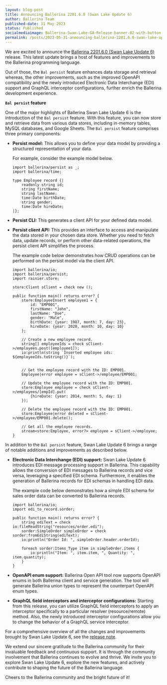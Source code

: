 ```yaml
---
layout: blog-post
title: Announcing Ballerina 2201.6.0 (Swan Lake Update 6)
author: Ballerina Team
published-date: 31 May 2023
status: Published
socialmediaimage: Ballerina-Swan-Lake-GA-Release-banner-02-with-button.png
permalink: /posts/2023-05-31-announcing-ballerina-2201.6.0-swan-lake-update-6/
---
```


<style>.cBlogContent p{white-space: break-spaces !important;}</style>

We are excited to announce the [Ballerina 2201.6.0 (Swan Lake Update 6)](https://ballerina.io/downloads/) release. This latest update brings a host of features and improvements to the Ballerina programming language. 

Out of those, the `Bal persist` feature enhances data storage and retrieval whereas, the other improvements, such as the improved OpenAPI compatibility and the newly introduced Electronic Data Interchange (EDI) support and GraphQL interceptor configurations, further enrich the Ballerina development experience.

**`Bal persist` feature**

One of the major highlights of Ballerina Swan Lake Update 6 is the introduction of the `Bal persist` feature. With this feature, you can now store and retrieve data from various data stores, including in-memory tables, MySQL databases, and Google Sheets. The `Bal persist` feature comprises three primary components:

- **Persist model:** This allows you to define your data model by providing a structured representation of your data.

    For example, consider the example model below.

    ```ballerina
    import ballerina/persist as _;
    import ballerina/time;

    type Employee record {|
        readonly string id;
        string firstName;
        string lastName;
        time:Date birthDate;
        string gender;
        time:Date hireDate;
    |};
    ``` 

- **Persist CLI:** This generates a client API for your defined data model. 

- **Persist client API:** This provides an interface to access and manipulate the data stored in your chosen data store. Whether you need to fetch data, update records, or perform other data-related operations, the persist client API simplifies the process.

    The example code below demonstrates how CRUD operations can be performed on the persist model via the client API.       

    ```ballerina
    import ballerina/io;
    import ballerina/persist;
    import rainier.store;

    store:Client sClient = check new ();

    public function main() returns error? {
        store:EmployeeInsert employee1 = {
            id: "EMP001",
            firstName: "John",
            lastName: "Doe",
            gender: "Male",
            birthDate: {year: 1987, month: 7, day: 23},
            hireDate: {year: 2020, month: 10, day: 10}
        };

        // Create a new employee record.
        string[] employeeIds = check sClient->/employees.post([employee1]);
        io:println(string `Inserted employee ids: ${employeeIds.toString()}`);


        // Get the employee record with the ID: EMP001.
        Employee|error employee = sClient->/employee/EMP001;

        // Update the employee record with the ID: EMP001.
        store:Employee employee = check sClient->/employees/[empId].put(
            {hireDate: {year: 2014, month: 5, day: 1}
        });

        // Delete the employee record with the ID: EMP001.
        store:Employee|error deleted = sClient->/employee/EMP001.delete();

        // Get all the employee records.
        stream<store:Employee, error?> employee = sClient->/employee;
    }
    ```

In addition to the `Bal persist` feature, Swan Lake Update 6 brings a range of notable additions and improvements as described below.

- **Electronic Data Interchange (EDI) support:** Swan Lake Update 6 introduces EDI message processing support in Ballerina. This capability allows the conversion of EDI messages to Ballerina records and vice versa, leveraging a specified EDI schema. Furthermore, it enables the generation of Ballerina records for EDI schemas in handling EDI data.
    
    The example code below demonstrates how a simple EDI schema for sales order data can be converted to Ballerina records.

    ```ballerina
    import ballerina/io;
    import edi_to_record.sorder;

    public function main() returns error? {
        string ediText = check io:fileReadString("resources/order.edi");
        sorder:SimpleOrder simpleOrder = check sorder:fromEdiString(ediText);
        io:println("Order Id: ", simpleOrder.header.orderId);

        foreach sorder:Items_Type item in simpleOrder.items {
            io:println("Item: ", item.item, ", Quantity: ", item.quantity);
        }
    }
    ```

- **OpenAPI enum support:** Ballerina Open API tool now supports OpenAPI enums in both Ballerina client and service generation. The tool will generate Ballerina union types to represent the counterpart OpenAPI enum types.

- **GraphQL field interceptors and interceptor configurations:** Starting from this release, you can utilize GraphQL field interceptors to apply an interceptor specifically to a particular resolver (resource/remote) method. Also, the newly introduced interceptor configurations allow you to change the behavior of a GraphQL service interceptor.

For a comprehensive overview of all the changes and improvements brought by Swan Lake Update 6, see the [release note](https://ballerina.io/downloads/swan-lake-release-notes/swan-lake-2201.6.0).

We extend our sincere gratitude to the Ballerina community for their invaluable feedback and continuous support. It is through the community involvement that Ballerina continues to evolve and thrive. We invite you to explore Swan Lake Update 6, explore the new features, and actively contribute to shaping the future of the Ballerina language.

Cheers to the Ballerina community and the bright future of it!
